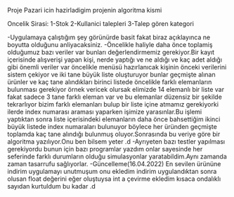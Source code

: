 Proje Pazari icin hazirladigim projenin algoritma kismi

Oncelik Sirasi:
1-Stok 
2-Kullanici talepleri
3-Talep gören kategori

-Uygulamaya çalıştığım şey görünürde basit fakat biraz açıklayınca ne boyutta olduğunu anliyacaksiniz.
-Öncelikle haliyle daha önce toplamiş olduğumuz bazı veriler var bunları değerlendirmemiz gerekiyor.Bir kayıt içerisinde alışverişi yapan kişi, nerde yaptığı ve ne aldığı ve kaç adet aldığı gibi önemli veriler var öncelikle menüsü hazırlanıcak kişinin önceki verilerini sistem çekiyor ve iki tane büyük liste oluşturuyor bunlar geçmişte alınan ürünler ve kaç tane alındıkları birinci listede öncelikle farklı elemanların bulunması gerekiyor örnek vericek olursak elimizde 14 elemanlı bir liste var fakat sadece 3 tane farklı eleman var ve bu elemanlar düzensiz bir şekilde tekrarlıyor bizim farklı elemanları bulup bir liste içine atmamız gerekiyorki ilerde index numarası araması yaparken işimize yarasınlar.Bu işlemi yaptıktan sonra liste içerisindeki elemanların daha önce bahsettiğim ikinci büyük listede index numaraları bulunuyor böylece her üründen geçmişte toplamda kaç tane alındığı bulunmuş oluyor.Sonrasında bu veriye göre bir algoritma yazılıyor.Onu ben bilsem yeter .d 
-Ayrıyeten bazı testler yapılması gerekiyordu bunun için bazı programlar yazdım onlar sayesinde her seferinde farklı durumların olduğu simulasyonlar yaratabildim.Aynı zamanda zaman tasarrufu sağlıyorlar.
-Güncelleme(16.04.2022)
En sevilen ürününe indirim uygulamayı unutmuşum onu ekledim indirim uygulandıktan sonra olusan float değerini eğer oluştuysa int a çevirme ekledim kısaca ondalıklı sayıdan kurtuldum bu kadar .d 
